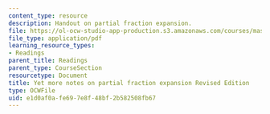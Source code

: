```yaml
---
content_type: resource
description: Handout on partial fraction expansion.
file: https://ol-ocw-studio-app-production.s3.amazonaws.com/courses/mas-160-signals-systems-and-information-for-media-technology-fall-2007/e1d0af0afe697e8f48bf2b582508fb67_1121_partial_fra.pdf
file_type: application/pdf
learning_resource_types:
- Readings
parent_title: Readings
parent_type: CourseSection
resourcetype: Document
title: Yet more notes on partial fraction expansion Revised Edition
type: OCWFile
uid: e1d0af0a-fe69-7e8f-48bf-2b582508fb67
---
```

